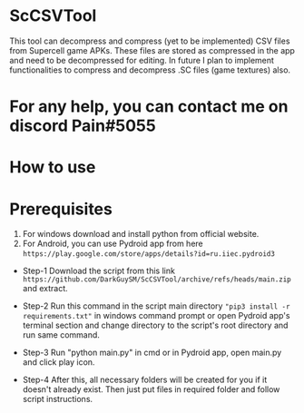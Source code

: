 # ScCSVTool
This tool can decompress and compress (yet to be implemented) CSV files from Supercell game APKs. These files are stored as compressed in the app and need to be decompressed for editing. In future I plan to implement functionalities to compress and decompress .SC files (game textures) also.
# For any help, you can contact me on discord Pain#5055
# How to use
# Prerequisites
1) For windows download and install python from official website.
2) For Android, you can use Pydroid app from here `https://play.google.com/store/apps/details?id=ru.iiec.pydroid3`

* Step-1
Download the script from this link `https://github.com/DarkGuySM/ScCSVTool/archive/refs/heads/main.zip` and extract.

* Step-2
Run this command in the script main directory `"pip3 install -r requirements.txt"` in windows command prompt or open Pydroid app's terminal section and change directory to the script's root directory and run same command.

* Step-3
Run "python main.py" in cmd or in Pydroid app, open main.py and click play icon.

* Step-4
After this, all necessary folders will be created for you if it doesn't already exist. Then just put files in required folder and follow script instructions.
